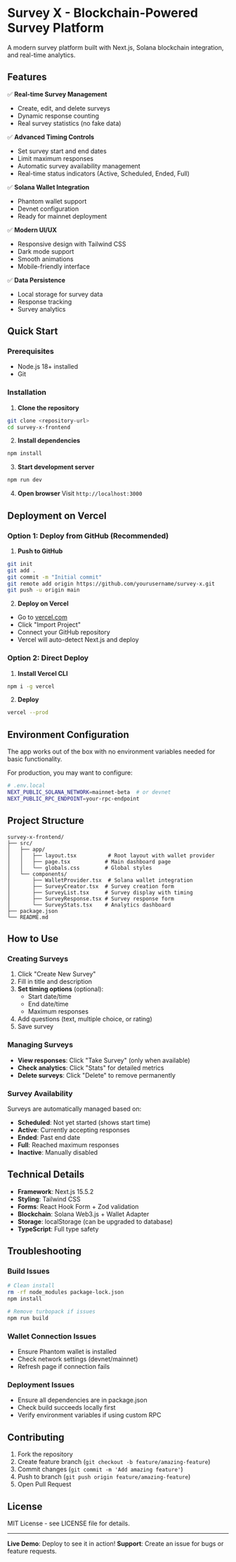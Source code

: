 # Survey X - Blockchain-Powered Survey Platform

A modern survey platform built with Next.js, Solana blockchain integration, and real-time analytics.

## Features

✅ **Real-time Survey Management**
- Create, edit, and delete surveys
- Dynamic response counting
- Real survey statistics (no fake data)

✅ **Advanced Timing Controls**
- Set survey start and end dates
- Limit maximum responses
- Automatic survey availability management
- Real-time status indicators (Active, Scheduled, Ended, Full)

✅ **Solana Wallet Integration**
- Phantom wallet support
- Devnet configuration
- Ready for mainnet deployment

✅ **Modern UI/UX**
- Responsive design with Tailwind CSS
- Dark mode support
- Smooth animations
- Mobile-friendly interface

✅ **Data Persistence**
- Local storage for survey data
- Response tracking
- Survey analytics

## Quick Start

### Prerequisites
- Node.js 18+ installed
- Git

### Installation

1. **Clone the repository**
```bash
git clone <repository-url>
cd survey-x-frontend
```

2. **Install dependencies**
```bash
npm install
```

3. **Start development server**
```bash
npm run dev
```

4. **Open browser**
Visit `http://localhost:3000`

## Deployment on Vercel

### Option 1: Deploy from GitHub (Recommended)

1. **Push to GitHub**
```bash
git init
git add .
git commit -m "Initial commit"
git remote add origin https://github.com/yourusername/survey-x.git
git push -u origin main
```

2. **Deploy on Vercel**
- Go to [vercel.com](https://vercel.com)
- Click "Import Project"
- Connect your GitHub repository
- Vercel will auto-detect Next.js and deploy

### Option 2: Direct Deploy

1. **Install Vercel CLI**
```bash
npm i -g vercel
```

2. **Deploy**
```bash
vercel --prod
```

## Environment Configuration

The app works out of the box with no environment variables needed for basic functionality.

For production, you may want to configure:

```bash
# .env.local
NEXT_PUBLIC_SOLANA_NETWORK=mainnet-beta  # or devnet
NEXT_PUBLIC_RPC_ENDPOINT=your-rpc-endpoint
```

## Project Structure

```
survey-x-frontend/
├── src/
│   ├── app/
│   │   ├── layout.tsx          # Root layout with wallet provider
│   │   ├── page.tsx           # Main dashboard page
│   │   └── globals.css        # Global styles
│   └── components/
│       ├── WalletProvider.tsx  # Solana wallet integration
│       ├── SurveyCreator.tsx  # Survey creation form
│       ├── SurveyList.tsx     # Survey display with timing
│       ├── SurveyResponse.tsx # Survey response form
│       └── SurveyStats.tsx    # Analytics dashboard
├── package.json
└── README.md
```

## How to Use

### Creating Surveys
1. Click "Create New Survey"
2. Fill in title and description
3. **Set timing options** (optional):
   - Start date/time
   - End date/time
   - Maximum responses
4. Add questions (text, multiple choice, or rating)
5. Save survey

### Managing Surveys
- **View responses**: Click "Take Survey" (only when available)
- **Check analytics**: Click "Stats" for detailed metrics
- **Delete surveys**: Click "Delete" to remove permanently

### Survey Availability
Surveys are automatically managed based on:
- **Scheduled**: Not yet started (shows start time)
- **Active**: Currently accepting responses
- **Ended**: Past end date
- **Full**: Reached maximum responses
- **Inactive**: Manually disabled

## Technical Details

- **Framework**: Next.js 15.5.2
- **Styling**: Tailwind CSS
- **Forms**: React Hook Form + Zod validation
- **Blockchain**: Solana Web3.js + Wallet Adapter
- **Storage**: localStorage (can be upgraded to database)
- **TypeScript**: Full type safety

## Troubleshooting

### Build Issues
```bash
# Clean install
rm -rf node_modules package-lock.json
npm install

# Remove turbopack if issues
npm run build
```

### Wallet Connection Issues
- Ensure Phantom wallet is installed
- Check network settings (devnet/mainnet)
- Refresh page if connection fails

### Deployment Issues
- Ensure all dependencies are in package.json
- Check build succeeds locally first
- Verify environment variables if using custom RPC

## Contributing

1. Fork the repository
2. Create feature branch (`git checkout -b feature/amazing-feature`)
3. Commit changes (`git commit -m 'Add amazing feature'`)
4. Push to branch (`git push origin feature/amazing-feature`)
5. Open Pull Request

## License

MIT License - see LICENSE file for details.

---

**Live Demo**: Deploy to see it in action!
**Support**: Create an issue for bugs or feature requests.